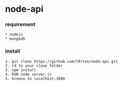 # node-api
### requirement
	* nodejs
	* mongodb
### install
	1. git clone https://github.com/t0rton/node-api.git
	2. cd to your clone folder
	3. npm install
	4. RUN node server.js
	5. browse to localhost:3000